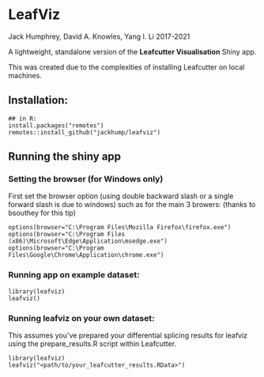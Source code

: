 # LeafViz 

Jack Humphrey, David A. Knowles, Yang I. Li
2017-2021


A lightweight, standalone version of the **Leafcutter Visualisation** Shiny app.

This was created due to the complexities of installing Leafcutter on local machines.

## Installation:

```
## in R:
install.packages("remotes")
remotes::install_github("jackhump/leafviz")
``` 

## Running the shiny app

### Setting the browser (for Windows only)

First set the browser option (using double backward slash or a single forward slash is due to windows) such as for the main 3 browers:
(thanks to bsouthey for this tip)


```
options(browser="C:\Program Files\Mozilla Firefox\firefox.exe")
options(browser="C:\Program Files (x86)\Microsoft\Edge\Application\msedge.exe")
options(browser="C:\Program Files\Google\Chrome\Application\chrome.exe")
```


### Running app on example dataset:

```
library(leafviz)
leafviz()
```

### Running leafviz on your own dataset:

This assumes you've prepared your differential splicing results for leafviz using the prepare_results.R script within Leafcutter.

```
library(leafviz)
leafviz("<path/to/your_leafcutter_results.RData>")
```
